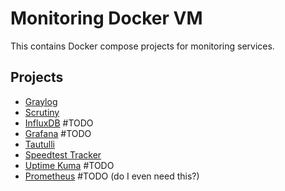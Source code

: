 # Monitoring Docker VM

This contains Docker compose projects for monitoring services.

## Projects

- [Graylog](./graylog/README.md)
- [Scrutiny](./scrutiny/README.md)
- [InfluxDB](./influxdb/README.md) #TODO
- [Grafana](./grafana/README.md) #TODO
- [Tautulli](./tautulli/README.md)
- [Speedtest Tracker](./speedtest-tracker/README.md)
- [Uptime Kuma](./uptime-kuma/README.md) #TODO
- [Prometheus](./prometheus/README.md) #TODO (do I even need this?)
